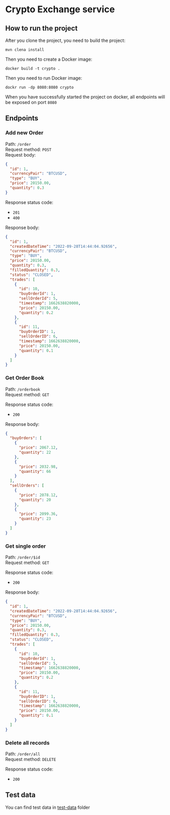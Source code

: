 # Crypto Exchange service

## How to run the project

After you clone the project, you need to build the project:

````
mvn clena install
````

Then you need to create a Docker image:

````
docker build -t crypto .  
````

Then you need to run Docker image:

````
dockr run -dp 8080:8080 crypto
````

When you have successfully started the project on docker, all endpoints will be exposed on port `8080`

## Endpoints

### Add new Order

Path: `/order`</br>
Request method: `POST`</br>
Request body:

````json
{
  "id": 1,
  "currencyPair": "BTCUSD",
  "type": "BUY",
  "price": 20150.00,
  "quantity": 0.3
}
 ````

Response status code:

- `201`
- `400`

Response body:

````json
{
  "id": 1,
  "createdDateTime": "2022-09-28T14:44:04.92656",
  "currencyPair": "BTCUSD",
  "type": "BUY",
  "price": 20150.00,
  "quantity": 0.3,
  "filledQuantity": 0.3,
  "status": "CLOSED",
  "trades": [
    {
      "id": 10,
      "buyOrderId": 1,
      "sellOrderId": 5,
      "timestamp": 1662638820000,
      "price": 20150.00,
      "quantity": 0.2
    },
    {
      "id": 11,
      "buyOrderID": 1,
      "sellOrderID": 6,
      "timestamp": 1662638820000,
      "price": 20150.00,
      "quantity": 0.1
    }
  ]
}
````

### Get Order Book

Path: `/orderbook`</br>
Request method: `GET`</br>

Response status code:

- `200`

Response body:

````json
{
  "buyOrders": [
    {
      "price": 2067.12,
      "quantity": 22
    },
    {
      "price": 2032.98,
      "quantity": 66
    }
  ],
  "sellOrders": [
    {
      "price": 2078.12,
      "quantity": 20
    },
    {
      "price": 2099.36,
      "quantity": 23
    }
  ]
}
````

### Get single order

Path: `/order/$id`</br>
Request method: `GET`</br>

Response status code:

- `200`

Response body:

````json
{
  "id": 1,
  "createdDateTime": "2022-09-28T14:44:04.92656",
  "currencyPair": "BTCUSD",
  "type": "BUY",
  "price": 20150.00,
  "quantity": 0.3,
  "filledQuantity": 0.3,
  "status": "CLOSED",
  "trades": [
    {
      "id": 10,
      "buyOrderId": 1,
      "sellOrderId": 5,
      "timestamp": 1662638820000,
      "price": 20150.00,
      "quantity": 0.2
    },
    {
      "id": 11,
      "buyOrderID": 1,
      "sellOrderID": 6,
      "timestamp": 1662638820000,
      "price": 20150.00,
      "quantity": 0.1
    }
  ]
}
````

### Delete all records

Path: `/order/all`</br>
Request method: `DELETE`</br>

Response status code:

- `200`


## Test data
You can find test data in [test-data](/test-data) folder